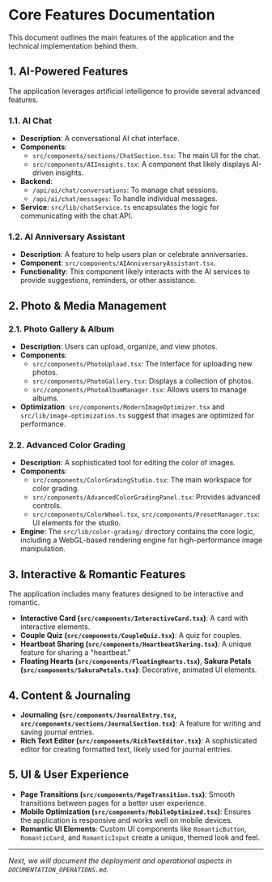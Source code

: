 # Core Features Documentation

This document outlines the main features of the application and the technical implementation behind them.

## 1. AI-Powered Features

The application leverages artificial intelligence to provide several advanced features.

### 1.1. AI Chat

-   **Description**: A conversational AI chat interface.
-   **Components**:
    -   `src/components/sections/ChatSection.tsx`: The main UI for the chat.
    -   `src/components/AIInsights.tsx`: A component that likely displays AI-driven insights.
-   **Backend**:
    -   `/api/ai/chat/conversations`: To manage chat sessions.
    -   `/api/ai/chat/messages`: To handle individual messages.
-   **Service**: `src/lib/chatService.ts` encapsulates the logic for communicating with the chat API.

### 1.2. AI Anniversary Assistant

-   **Description**: A feature to help users plan or celebrate anniversaries.
-   **Component**: `src/components/AIAnniversaryAssistant.tsx`.
-   **Functionality**: This component likely interacts with the AI services to provide suggestions, reminders, or other assistance.

## 2. Photo & Media Management

### 2.1. Photo Gallery & Album

-   **Description**: Users can upload, organize, and view photos.
-   **Components**:
    -   `src/components/PhotoUpload.tsx`: The interface for uploading new photos.
    -   `src/components/PhotoGallery.tsx`: Displays a collection of photos.
    -   `src/components/PhotoAlbumManager.tsx`: Allows users to manage albums.
-   **Optimization**: `src/components/ModernImageOptimizer.tsx` and `src/lib/image-optimization.ts` suggest that images are optimized for performance.

### 2.2. Advanced Color Grading

-   **Description**: A sophisticated tool for editing the color of images.
-   **Components**:
    -   `src/components/ColorGradingStudio.tsx`: The main workspace for color grading.
    -   `src/components/AdvancedColorGradingPanel.tsx`: Provides advanced controls.
    -   `src/components/ColorWheel.tsx`, `src/components/PresetManager.tsx`: UI elements for the studio.
-   **Engine**: The `src/lib/color-grading/` directory contains the core logic, including a WebGL-based rendering engine for high-performance image manipulation.

## 3. Interactive & Romantic Features

The application includes many features designed to be interactive and romantic.

-   **Interactive Card (`src/components/InteractiveCard.tsx`)**: A card with interactive elements.
-   **Couple Quiz (`src/components/CoupleQuiz.tsx`)**: A quiz for couples.
-   **Heartbeat Sharing (`src/components/HeartbeatSharing.tsx`)**: A unique feature for sharing a "heartbeat."
-   **Floating Hearts (`src/components/FloatingHearts.tsx`)**, **Sakura Petals (`src/components/SakuraPetals.tsx`)**: Decorative, animated UI elements.

## 4. Content & Journaling

-   **Journaling (`src/components/JournalEntry.tsx`, `src/components/sections/JournalSection.tsx`)**: A feature for writing and saving journal entries.
-   **Rich Text Editor (`src/components/RichTextEditor.tsx`)**: A sophisticated editor for creating formatted text, likely used for journal entries.

## 5. UI & User Experience

-   **Page Transitions (`src/components/PageTransition.tsx`)**: Smooth transitions between pages for a better user experience.
-   **Mobile Optimization (`src/components/MobileOptimized.tsx`)**: Ensures the application is responsive and works well on mobile devices.
-   **Romantic UI Elements**: Custom UI components like `RomanticButton`, `RomanticCard`, and `RomanticInput` create a unique, themed look and feel.

---

*Next, we will document the deployment and operational aspects in `DOCUMENTATION_OPERATIONS.md`.*